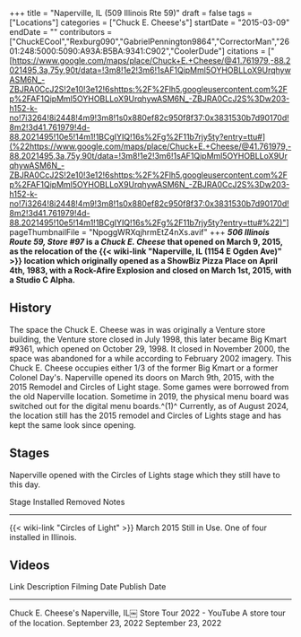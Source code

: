 +++
title = "Naperville, IL (509 Illinois Rte 59)"
draft = false
tags = ["Locations"]
categories = ["Chuck E. Cheese's"]
startDate = "2015-03-09"
endDate = ""
contributors = ["ChuckECool","Rexburg090","GabrielPennington9864","CorrectorMan","2601:248:5000:5090:A93A:B5BA:9341:C902","CoolerDude"]
citations = ["[https://www.google.com/maps/place/Chuck+E.+Cheese/@41.761979,-88.2021495,3a,75y,90t/data=!3m8!1e2!3m6!1sAF1QipMml5OYHOBLLoX9UrqhywASM6N_-ZBJRA0CcJ2S!2e10!3e12!6shttps:%2F%2Flh5.googleusercontent.com%2Fp%2FAF1QipMml5OYHOBLLoX9UrqhywASM6N_-ZBJRA0CcJ2S%3Dw203-h152-k-no!7i3264!8i2448!4m9!3m8!1s0x880ef82c950f8f37:0x3831530b7d90170d!8m2!3d41.761979!4d-88.2021495!10e5!14m1!1BCgIYIQ!16s%2Fg%2F11b7rjy5ty?entry=ttu#](%22https://www.google.com/maps/place/Chuck+E.+Cheese/@41.761979,-88.2021495,3a,75y,90t/data=!3m8!1e2!3m6!1sAF1QipMml5OYHOBLLoX9UrqhywASM6N_-ZBJRA0CcJ2S!2e10!3e12!6shttps:%2F%2Flh5.googleusercontent.com%2Fp%2FAF1QipMml5OYHOBLLoX9UrqhywASM6N_-ZBJRA0CcJ2S%3Dw203-h152-k-no!7i3264!8i2448!4m9!3m8!1s0x880ef82c950f8f37:0x3831530b7d90170d!8m2!3d41.761979!4d-88.2021495!10e5!14m1!1BCgIYIQ!16s%2Fg%2F11b7rjy5ty?entry=ttu#%22)"]
pageThumbnailFile = "NpoggWRXqjhrmEtZ4nXs.avif"
+++
***506 Illinois Route 59, Store #97* is a *Chuck E. Cheese* that opened on March 9, 2015, as the relocation of the {{< wiki-link "Naperville, IL (1154 E Ogden Ave)" >}} location which originally opened as a ShowBiz Pizza Place on April 4th, 1983, with a Rock-Afire Explosion and closed on March 1st, 2015, with a Studio C Alpha.**

## History

The space the Chuck E. Cheese was in was originally a Venture store building, the Venture store closed in July 1998, this later became Big Kmart #9361, which opened on October 29, 1998. It closed in November 2000, the space was abandoned for a while according to February 2002 imagery.
This Chuck E. Cheese occupies either 1/3 of the former Big Kmart or a former Colonel Day's.
Naperville opened its doors on March 9th, 2015, with the 2015 Remodel and Circles of Light stage. Some games were borrowed from the old Naperville location. Sometime in 2019, the physical menu board was switched out for the digital menu boards.^(1)^ Currently, as of August 2024, the location still has the 2015 remodel and Circles of Lights stage and has kept the same look since opening.

## Stages

Naperville opened with the Circles of Lights stage which they still have to this day.

  Stage                                      Installed    Removed         Notes
  ------------------------------------------ ------------ --------------- ------------------------------------
  {{< wiki-link "Circles of Light" >}}   March 2015   Still in Use.   One of four installed in Illinois.

## Videos

  Link                                                          Description                     Filming Date         Publish Date
  ------------------------------------------------------------- ------------------------------- -------------------- --------------------
  Chuck E. Cheese's Naperville, IL￼ Store Tour 2022 - YouTube   A store tour of the location.   September 23, 2022   September 23, 2022
                                                                                                                     
                                                                                                                     
                                                                                                                     
                                                                                                                     
                                                                                                                     
                                                                                                                     
